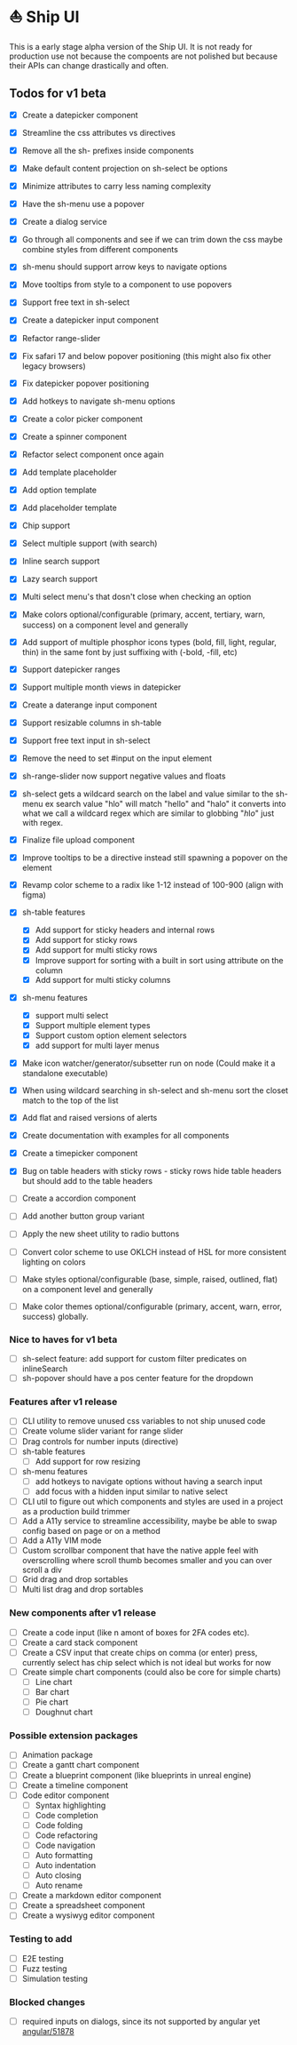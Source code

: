 # ⛵ Ship UI

This is a early stage alpha version of the Ship UI. It is not ready for production use not because the compoents are not polished but because their APIs can change drastically and often.

## Todos for v1 beta

- [x] Create a datepicker component
- [x] Streamline the css attributes vs directives
- [x] Remove all the sh- prefixes inside components
- [x] Make default content projection on sh-select be options
- [x] Minimize attributes to carry less naming complexity
- [x] Have the sh-menu use a popover
- [x] Create a dialog service
- [x] Go through all components and see if we can trim down the css maybe combine styles from different components
- [x] sh-menu should support arrow keys to navigate options
- [x] Move tooltips from style to a component to use popovers
- [x] Support free text in sh-select
- [x] Create a datepicker input component
- [x] Refactor range-slider
- [x] Fix safari 17 and below popover positioning (this might also fix other legacy browsers)
- [x] Fix datepicker popover positioning
- [x] Add hotkeys to navigate sh-menu options
- [x] Create a color picker component
- [x] Create a spinner component
- [x] Refactor select component once again
- [x] Add template placeholder
- [x] Add option template
- [x] Add placeholder template
- [x] Chip support
- [x] Select multiple support (with search)
- [x] Inline search support
- [x] Lazy search support
- [x] Multi select menu's that dosn't close when checking an option
- [x] Make colors optional/configurable (primary, accent, tertiary, warn, success) on a component level and generally
- [x] Add support of multiple phosphor icons types (bold, fill, light, regular, thin) in the same font by just suffixing with (-bold, -fill, etc)
- [x] Support datepicker ranges
- [x] Support multiple month views in datepicker
- [x] Create a daterange input component
- [x] Support resizable columns in sh-table
- [x] Support free text input in sh-select
- [x] Remove the need to set #input on the input element
- [x] sh-range-slider now support negative values and floats
- [x] sh-select gets a wildcard search on the label and value similar to the sh-menu ex search value "hlo" will match "hello" and "halo" it converts into what we call a wildcard regex which are similar to globbing "*h*l*o*" just with regex.
- [x] Finalize file upload component
- [x] Improve tooltips to be a directive instead still spawning a popover on the element
- [x] Revamp color scheme to a radix like 1-12 instead of 100-900 (align with figma)
- [x] sh-table features
  - [x] Add support for sticky headers and internal rows
  - [x] Add support for sticky rows
  - [x] Add support for multi sticky rows
  - [x] Improve support for sorting with a built in sort using attribute on the column
  - [x] Add support for multi sticky columns
- [x] sh-menu features
  - [x] support multi select
  - [x] Support multiple element types
  - [x] Support custom option element selectors
  - [x] add support for multi layer menus
- [x] Make icon watcher/generator/subsetter run on node (Could make it a standalone executable)
- [x] When using wildcard searching in sh-select and sh-menu sort the closet match to the top of the list
- [x] Add flat and raised versions of alerts
- [x] Create documentation with examples for all components
- [x] Create a timepicker component
- [x] Bug on table headers with sticky rows - sticky rows hide table headers but should add to the table headers
- [ ] Create a accordion component
- [ ] Add another button group variant
- [ ] Apply the new sheet utility to radio buttons
- [ ] Convert color scheme to use OKLCH instead of HSL for more consistent lighting on colors

- [ ] Make styles optional/configurable (base, simple, raised, outlined, flat) on a component level and generally
- [ ] Make color themes optional/configurable (primary, accent, warn, error, success) globally.

### Nice to haves for v1 beta

- [ ] sh-select feature: add support for custom filter predicates on inlineSearch
- [ ] sh-popover should have a pos center feature for the dropdown

### Features after v1 release

- [ ] CLI utility to remove unused css variables to not ship unused code
- [ ] Create volume slider variant for range slider
- [ ] Drag controls for number inputs (directive)
- [ ] sh-table features
  - [ ] Add support for row resizing
- [ ] sh-menu features
  - [ ] add hotkeys to navigate options without having a search input
  - [ ] add focus with a hidden input similar to native select
- [ ] CLI util to figure out which components and styles are used in a project as a production build trimmer
- [ ] Add a A11y service to streamline accessibility, maybe be able to swap config based on page or on a method
- [ ] Add a A11y VIM mode
- [ ] Custom scrollbar component that have the native apple feel with overscrolling where scroll thumb becomes smaller and you can over scroll a div
- [ ] Grid drag and drop sortables
- [ ] Multi list drag and drop sortables

### New components after v1 release

- [ ] Create a code input (like n amont of boxes for 2FA codes etc).
- [ ] Create a card stack component
- [ ] Create a CSV input that create chips on comma (or enter) press, currently select has chip select which is not ideal but works for now
- [ ] Create simple chart components (could also be core for simple charts)
  - [ ] Line chart
  - [ ] Bar chart
  - [ ] Pie chart
  - [ ] Doughnut chart

### Possible extension packages

- [ ] Animation package
- [ ] Create a gantt chart component
- [ ] Create a blueprint component (like blueprints in unreal engine)
- [ ] Create a timeline component
- [ ] Code editor component
  - [ ] Syntax highlighting
  - [ ] Code completion
  - [ ] Code folding
  - [ ] Code refactoring
  - [ ] Code navigation
  - [ ] Auto formatting
  - [ ] Auto indentation
  - [ ] Auto closing
  - [ ] Auto rename
- [ ] Create a markdown editor component
- [ ] Create a spreadsheet component
- [ ] Create a wysiwyg editor component

### Testing to add

- [ ] E2E testing
- [ ] Fuzz testing
- [ ] Simulation testing

### Blocked changes

- [ ] required inputs on dialogs, since its not supported by angular yet [angular/51878](https://github.com/angular/angular/issues/51878)

